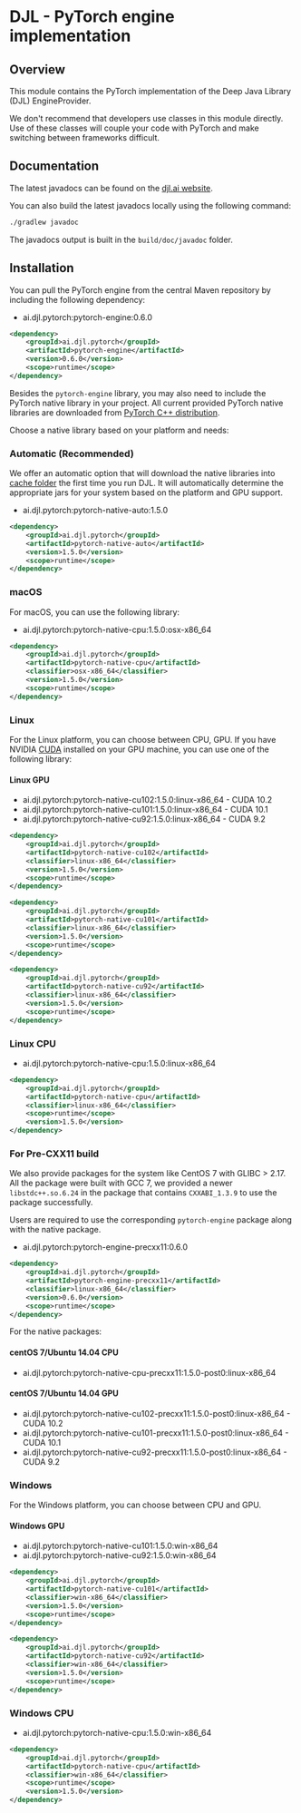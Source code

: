 # DJL - PyTorch engine implementation

## Overview
This module contains the PyTorch implementation of the Deep Java Library (DJL) EngineProvider.

We don't recommend that developers use classes in this module directly.
Use of these classes will couple your code with PyTorch and make switching between frameworks difficult.

## Documentation

The latest javadocs can be found on the [djl.ai website](https://javadoc.io/doc/ai.djl.pytorch/pytorch-engine/latest/index.html).

You can also build the latest javadocs locally using the following command:

```sh
./gradlew javadoc
```
The javadocs output is built in the `build/doc/javadoc` folder.

## Installation
You can pull the PyTorch engine from the central Maven repository by including the following dependency:

- ai.djl.pytorch:pytorch-engine:0.6.0

```xml
<dependency>
    <groupId>ai.djl.pytorch</groupId>
    <artifactId>pytorch-engine</artifactId>
    <version>0.6.0</version>
    <scope>runtime</scope>
</dependency>
```
Besides the `pytorch-engine` library, you may also need to include the PyTorch native library in your project.
All current provided PyTorch native libraries are downloaded from [PyTorch C++ distribution](https://pytorch.org/get-started/locally/#start-locally).

Choose a native library based on your platform and needs:

### Automatic (Recommended)

We offer an automatic option that will download the native libraries into [cache folder](../../docs/development/cache_management.md) the first time you run DJL.
It will automatically determine the appropriate jars for your system based on the platform and GPU support.

- ai.djl.pytorch:pytorch-native-auto:1.5.0

```xml
<dependency>
    <groupId>ai.djl.pytorch</groupId>
    <artifactId>pytorch-native-auto</artifactId>
    <version>1.5.0</version>
    <scope>runtime</scope>
</dependency>
```

### macOS
For macOS, you can use the following library:

- ai.djl.pytorch:pytorch-native-cpu:1.5.0:osx-x86_64

```xml
<dependency>
    <groupId>ai.djl.pytorch</groupId>
    <artifactId>pytorch-native-cpu</artifactId>
    <classifier>osx-x86_64</classifier>
    <version>1.5.0</version>
    <scope>runtime</scope>
</dependency>
```

### Linux
For the Linux platform, you can choose between CPU, GPU. If you have NVIDIA [CUDA](https://en.wikipedia.org/wiki/CUDA)
installed on your GPU machine, you can use one of the following library:

#### Linux GPU

- ai.djl.pytorch:pytorch-native-cu102:1.5.0:linux-x86_64 - CUDA 10.2
- ai.djl.pytorch:pytorch-native-cu101:1.5.0:linux-x86_64 - CUDA 10.1
- ai.djl.pytorch:pytorch-native-cu92:1.5.0:linux-x86_64 - CUDA 9.2

```xml
<dependency>
    <groupId>ai.djl.pytorch</groupId>
    <artifactId>pytorch-native-cu102</artifactId>
    <classifier>linux-x86_64</classifier>
    <version>1.5.0</version>
    <scope>runtime</scope>
</dependency>
```

```xml
<dependency>
    <groupId>ai.djl.pytorch</groupId>
    <artifactId>pytorch-native-cu101</artifactId>
    <classifier>linux-x86_64</classifier>
    <version>1.5.0</version>
    <scope>runtime</scope>
</dependency>
```

```xml
<dependency>
    <groupId>ai.djl.pytorch</groupId>
    <artifactId>pytorch-native-cu92</artifactId>
    <classifier>linux-x86_64</classifier>
    <version>1.5.0</version>
    <scope>runtime</scope>
</dependency>
```

### Linux CPU

- ai.djl.pytorch:pytorch-native-cpu:1.5.0:linux-x86_64

```xml
<dependency>
    <groupId>ai.djl.pytorch</groupId>
    <artifactId>pytorch-native-cpu</artifactId>
    <classifier>linux-x86_64</classifier>
    <scope>runtime</scope>
    <version>1.5.0</version>
</dependency>
```

### For Pre-CXX11 build

We also provide packages for the system like CentOS 7 with GLIBC > 2.17.
All the package were built with GCC 7, we provided a newer `libstdc++.so.6.24` in the package that contains `CXXABI_1.3.9` to use the package successfully.

Users are required to use the corresponding `pytorch-engine` package along with the native package.

- ai.djl.pytorch:pytorch-engine-precxx11:0.6.0

```xml
<dependency>
    <groupId>ai.djl.pytorch</groupId>
    <artifactId>pytorch-engine-precxx11</artifactId>
    <classifier>linux-x86_64</classifier>
    <version>0.6.0</version>
    <scope>runtime</scope>
</dependency>
```

For the native packages:

#### centOS 7/Ubuntu 14.04 CPU

- ai.djl.pytorch:pytorch-native-cpu-precxx11:1.5.0-post0:linux-x86_64

#### centOS 7/Ubuntu 14.04 GPU

- ai.djl.pytorch:pytorch-native-cu102-precxx11:1.5.0-post0:linux-x86_64 - CUDA 10.2
- ai.djl.pytorch:pytorch-native-cu101-precxx11:1.5.0-post0:linux-x86_64 - CUDA 10.1
- ai.djl.pytorch:pytorch-native-cu92-precxx11:1.5.0-post0:linux-x86_64 - CUDA 9.2


### Windows

For the Windows platform, you can choose between CPU and GPU.

#### Windows GPU

- ai.djl.pytorch:pytorch-native-cu101:1.5.0:win-x86_64
- ai.djl.pytorch:pytorch-native-cu92:1.5.0:win-x86_64

```xml
<dependency>
    <groupId>ai.djl.pytorch</groupId>
    <artifactId>pytorch-native-cu101</artifactId>
    <classifier>win-x86_64</classifier>
    <version>1.5.0</version>
    <scope>runtime</scope>
</dependency>
```

```xml
<dependency>
    <groupId>ai.djl.pytorch</groupId>
    <artifactId>pytorch-native-cu92</artifactId>
    <classifier>win-x86_64</classifier>
    <version>1.5.0</version>
    <scope>runtime</scope>
</dependency>
```

### Windows CPU

- ai.djl.pytorch:pytorch-native-cpu:1.5.0:win-x86_64

```xml
<dependency>
    <groupId>ai.djl.pytorch</groupId>
    <artifactId>pytorch-native-cpu</artifactId>
    <classifier>win-x86_64</classifier>
    <scope>runtime</scope>
    <version>1.5.0</version>
</dependency>
```
